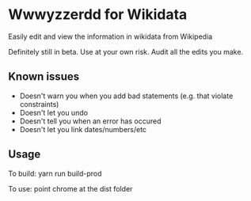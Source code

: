 # Wwwyzzerdd for Wikidata

Easily edit and view the information in wikidata from Wikipedia

Definitely still in beta. Use at your own risk. Audit all the edits you make.

## Known issues

* Doesn't warn you when you add bad statements (e.g. that violate constraints)
* Doesn't let you undo
* Doesn't tell you when an error has occured
* Doesn't let you link dates/numbers/etc


## Usage

To build: yarn run build-prod

To use: point chrome at the dist folder

